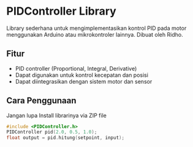 # PIDController Library

Library sederhana untuk mengimplementasikan kontrol PID pada motor menggunakan Arduino atau mikrokontroler lainnya. Dibuat oleh Ridho.

## Fitur
- PID controller (Proportional, Integral, Derivative)
- Dapat digunakan untuk kontrol kecepatan dan posisi
- Dapat diintegrasikan dengan sistem motor dan sensor

## Cara Penggunaan
Jangan lupa Install librarinya via ZIP file
```cpp
#include <PIDController.h>
PIDController pid(2.0, 0.5, 1.0);
float output = pid.hitung(setpoint, input);
